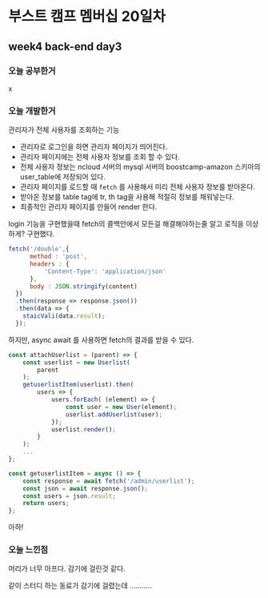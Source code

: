 # 부스트 캠프 멤버십 20일차 

## week4 back-end day3

### 오늘 공부한거 

x

### 오늘 개발한거 

관리자가 전체 사용자를 조회하는 기능

- 관리자로 로그인을 하면 관리자 페이지가 띄어진다.
- 관리자 페이지에는 전체 사용자 정보를 조회 할 수 있다.
- 전체 사용자 정보는 ncloud 서버의 mysql 서버의 boostcamp-amazon 스키마의 user_table에 저장되어 있다. 
- 관리자 페이지를 로드할 때 `fetch` 를 사용해서 미리 전체 사용자 정보를 받아온다.
- 받아온 정보를 table tag에 tr, th tag을 사용해 적절히 정보를 채워넣는다.
- 최종적인 관리자 페이지를 만들어 render 한다.

login 기능을 구현했을때 fetch의 콜백안에서 모든걸 해결해야하는줄 알고 로직을 이상하게? 구현했다. 

```javascript
fetch('/double',{
      method : 'post',
      headers : {
          'Content-Type': 'application/json'
      },
      body : JSON.stringify(content)
  })
  .then(response => response.json())
  .then(data => {
    staicVali(data.result); 
  });
```

하지만, async await 를 사용하면 fetch의 결과를 받을 수 있다.

```javascript
const attachUserlist = (parent) => {
    const userlist = new Userlist(
        parent
    );
    getuserlistItem(userlist).then(
        users => {
            users.forEach( (element) => {
                const user = new User(element);
                userlist.addUserlist(user);
            });
            userlist.render();
        }
    );
    ...
};
```

```javascript
const getuserlistItem = async () => {
    const response = await fetch('/admin/userlist');
    const json = await response.json();
    const users = json.result;
    return users;
};
```

아하!

### 오늘 느낀점 

머리가 너무 아프다. 감기에 걸린것 같다.

같이 스터디 하는 동료가 감기에 걸렸는데 ...........


